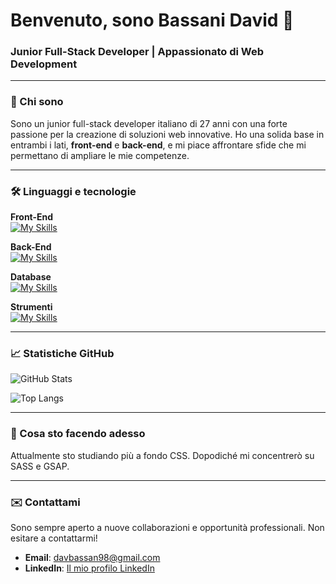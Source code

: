 # Benvenuto, sono Bassani David 👋

### Junior Full-Stack Developer | Appassionato di Web Development

---

### 🌟 Chi sono

Sono un junior full-stack developer italiano di 27 anni con una forte passione per la creazione di soluzioni web innovative. Ho una solida base in entrambi i lati, **front-end** e **back-end**, e mi piace affrontare sfide che mi permettano di ampliare le mie competenze.

---

### 🛠️ Linguaggi e tecnologie

**Front-End** <br>
[![My Skills](https://skillicons.dev/icons?i=html,css,javascript)](https://skillicons.dev)

**Back-End** <br>
[![My Skills](https://skillicons.dev/icons?i=nodejs,php,laravel)](https://skillicons.dev)

**Database** <br>
[![My Skills](https://skillicons.dev/icons?i=mysql)](https://skillicons.dev)

**Strumenti** <br>
[![My Skills](https://skillicons.dev/icons?i=git,github)](https://skillicons.dev)

---

### 📈 Statistiche GitHub

![GitHub Stats](https://github-readme-stats.vercel.app/api?username=BassaniDavid&show_icons=true&theme=dark)

![Top Langs](https://github-readme-stats.vercel.app/api/top-langs/?username=BassaniDavid&layout=compact&theme=dark)

---

### 🚀 Cosa sto facendo adesso

Attualmente sto studiando più a fondo CSS. Dopodiché mi concentrerò su SASS e GSAP.

---

### ✉️ Contattami

Sono sempre aperto a nuove collaborazioni e opportunità professionali. Non esitare a contattarmi!

* **Email**: davbassan98@gmail.com
* **LinkedIn**: [Il mio profilo LinkedIn](https://www.linkedin.com/in/david-bassani)
